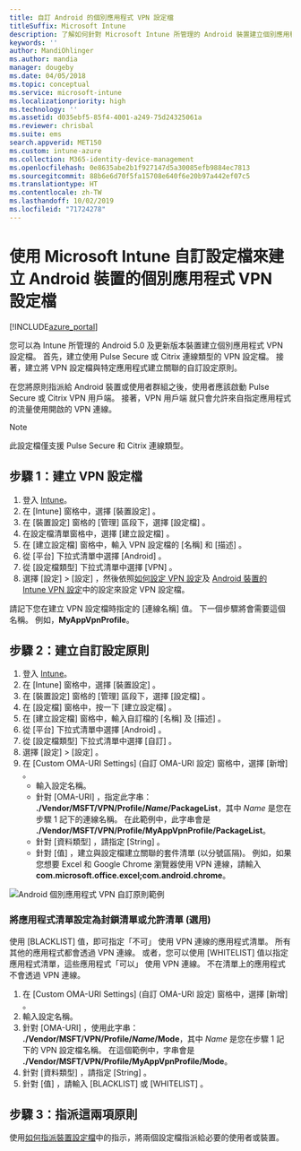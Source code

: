 ```yaml
---
title: 自訂 Android 的個別應用程式 VPN 設定檔
titleSuffix: Microsoft Intune
description: 了解如何針對 Microsoft Intune 所管理的 Android 裝置建立個別應用程式 VPN 設定檔。
keywords: ''
author: MandiOhlinger
ms.author: mandia
manager: dougeby
ms.date: 04/05/2018
ms.topic: conceptual
ms.service: microsoft-intune
ms.localizationpriority: high
ms.technology: ''
ms.assetid: d035ebf5-85f4-4001-a249-75d24325061a
ms.reviewer: chrisbal
ms.suite: ems
search.appverid: MET150
ms.custom: intune-azure
ms.collection: M365-identity-device-management
ms.openlocfilehash: 0e8635abe2b1f927147d5a30085efb9884ec7813
ms.sourcegitcommit: 88b6e6d70f5fa15708e640f6e20b97a442ef07c5
ms.translationtype: HT
ms.contentlocale: zh-TW
ms.lasthandoff: 10/02/2019
ms.locfileid: "71724278"
---
```

# <a name="use-a-microsoft-intune-custom-profile-to-create-a-per-app-vpn-profile-for-android-devices"></a>使用 Microsoft Intune 自訂設定檔來建立 Android 裝置的個別應用程式 VPN 設定檔

[!INCLUDE[azure_portal](../includes/azure_portal.md)]

您可以為 Intune 所管理的 Android 5.0 及更新版本裝置建立個別應用程式 VPN 設定檔。 首先，建立使用 Pulse Secure 或 Citrix 連線類型的 VPN 設定檔。 接著，建立將 VPN 設定檔與特定應用程式建立關聯的自訂設定原則。

在您將原則指派給 Android 裝置或使用者群組之後，使用者應該啟動 Pulse Secure 或 Citrix VPN 用戶端。 接著，VPN 用戶端 就只會允許來自指定應用程式的流量使用開啟的 VPN 連線。

> [!NOTE]
>
> 此設定檔僅支援 Pulse Secure 和 Citrix 連線類型。


## <a name="step-1-create-a-vpn-profile"></a>步驟 1：建立 VPN 設定檔


1. 登入 [Intune](https://go.microsoft.com/fwlink/?linkid=2090973)。
3. 在 [Intune]  窗格中，選擇 [裝置設定]  。
2. 在 [裝置設定]  窗格的 [管理]  區段下，選擇 [設定檔]  。
2. 在設定檔清單窗格中，選擇 [建立設定檔]  。
3. 在 [建立設定檔]  窗格中，輸入 VPN 設定檔的 [名稱]  和 [描述]  。
4. 從 [平台]  下拉式清單中選擇 [Android]  。
5. 從 [設定檔類型]  下拉式清單中選擇 [VPN]  。
3. 選擇 [設定]   >  [設定]  ，然後依照[如何設定 VPN 設定](vpn-settings-configure.md)及 [Android 裝置的 Intune VPN 設定](vpn-settings-android.md)中的設定來設定 VPN 設定檔。

請記下您在建立 VPN 設定檔時指定的 [連線名稱]  值。 下一個步驟將會需要這個名稱。 例如，**MyAppVpnProfile**。

## <a name="step-2-create-a-custom-configuration-policy"></a>步驟 2：建立自訂設定原則

1. 登入 [Intune](https://go.microsoft.com/fwlink/?linkid=2090973)。
3. 在 [Intune]  窗格中，選擇 [裝置設定]  。
2. 在 [裝置設定]  窗格的 [管理]  區段下，選擇 [設定檔]  。
3. 在 [設定檔] 窗格中，按一下 [建立設定檔]  。
4. 在 [建立設定檔]  窗格中，輸入自訂檔的 [名稱]  及 [描述]  。
5. 從 [平台]  下拉式清單中選擇 [Android]  。
6. 從 [設定檔類型]  下拉式清單中選擇 [自訂]  。
7. 選擇 [設定]   >  [設定]  。
3. 在 [Custom OMA-URI Settings] (自訂 OMA-URI 設定)  窗格中，選擇 [新增]  。
    - 輸入設定名稱。
    - 針對 [OMA-URI]  ，指定此字串： **./Vendor/MSFT/VPN/Profile/*Name*/PackageList**，其中 *Name* 是您在步驟 1 記下的連線名稱。 在此範例中，此字串會是 **./Vendor/MSFT/VPN/Profile/MyAppVpnProfile/PackageList**。
    - 針對 [資料類型]  ，請指定 [String]  。
    - 針對 [值]  ，建立與設定檔建立關聯的套件清單 (以分號區隔)。 例如，如果您想要 Excel 和 Google Chrome 瀏覽器使用 VPN 連線，請輸入**com.microsoft.office.excel;com.android.chrome**。

![Android 個別應用程式 VPN 自訂原則範例](./media/android-pulse-secure-per-app-vpn/android_per_app_vpn_oma_uri.png)

### <a name="set-your-app-list-to-blacklist-or-whitelist-optional"></a>將應用程式清單設定為封鎖清單或允許清單 (選用)
  使用 [BLACKLIST]  值，即可指定「不可」  使用 VPN 連線的應用程式清單。 所有其他的應用程式都會透過 VPN 連線。
或者，您可以使用 [WHITELIST]  值以指定應用程式清單，這些應用程式「可以」  使用 VPN 連線。 不在清單上的應用程式不會透過 VPN 連線。
  1. 在 [Custom OMA-URI Settings] (自訂 OMA-URI 設定)  窗格中，選擇 [新增]  。
  2. 輸入設定名稱。
  3. 針對 [OMA-URI]  ，使用此字串： **./Vendor/MSFT/VPN/Profile/*Name*/Mode**，其中 *Name* 是您在步驟 1 記下的 VPN 設定檔名稱。 在這個範例中，字串會是 **./Vendor/MSFT/VPN/Profile/MyAppVpnProfile/Mode**。
  4. 針對 [資料類型]  ，請指定 [String]  。
  5. 針對 [值]  ，請輸入 [BLACKLIST]  或 [WHITELIST]  。



## <a name="step-3-assign-both-policies"></a>步驟 3：指派這兩項原則

使用[如何指派裝置設定檔](device-profile-assign.md)中的指示，將兩個設定檔指派給必要的使用者或裝置。

